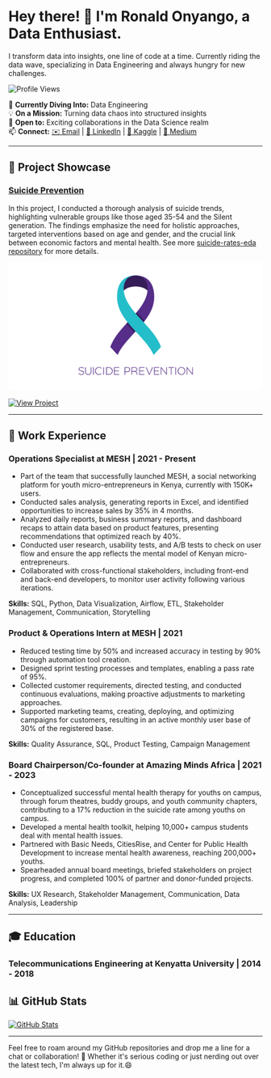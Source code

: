 <!-- Introduction Section -->
# Hey there! 👋 I'm Ronald Onyango, a Data Enthusiast.

I transform data into insights, one line of code at a time. Currently riding the data wave, specializing in Data Engineering and always hungry for new challenges.

![Profile Views](https://komarev.com/ghpvc/?username=ronaldonyango&color=brightgreen)

🌱 **Currently Diving Into:** Data Engineering  
💡 **On a Mission:** Turning data chaos into structured insights  
🚀 **Open to:** Exciting collaborations in the Data Science realm  
📫 **Connect:** [✉️ Email](mailto:ronaldoyw@gmail.com) | [🔗 LinkedIn](https://www.linkedin.com/in/ronaldonyango) | [🚀 Kaggle](https://www.kaggle.com/ronaldonyango) | [📝 Medium](https://medium.com/@ronaldonyango)

---

<!-- Project Section -->
## 🚀 Project Showcase

### [Suicide Prevention](https://www.datascienceportfol.io/ronaldonyango/projects/5)

In this project, I conducted a thorough analysis of suicide trends, highlighting vulnerable groups like those aged 35-54 and the Silent generation. The findings emphasize the need for holistic approaches, targeted interventions based on age and gender, and the crucial link between economic factors and mental health. See more [suicide-rates-eda repository](https://github.com/ronaldonyango/suicide-rates-eda/blob/main/Suicide_Rates.ipynb) for more details.

![Project 1 Screenshot](https://github.com/ronaldonyango/suicide-rates-eda/blob/main/Suicide%20Prevention.png)

[![View Project](https://img.shields.io/badge/View%20Project-blue?style=for-the-badge)](https://www.datascienceportfol.io/ronaldonyango/projects/5)


---

<!-- Work Experience Section -->
## 💼 Work Experience

### Operations Specialist at MESH | 2021 - Present

- Part of the team that successfully launched MESH, a social networking platform for youth micro-entrepreneurs in Kenya, currently with 150K+ users.
- Conducted sales analysis, generating reports in Excel, and identified opportunities to increase sales by 35% in 4 months.
- Analyzed daily reports, business summary reports, and dashboard recaps to attain data based on product features, presenting recommendations that optimized reach by 40%.
- Conducted user research, usability tests, and A/B tests to check on user flow and ensure the app reflects the mental model of Kenyan micro-entrepreneurs.
- Collaborated with cross-functional stakeholders, including front-end and back-end developers, to monitor user activity following various iterations.

**Skills:** SQL, Python, Data Visualization, Airflow, ETL, Stakeholder Management, Communication, Storytelling

### Product & Operations Intern at MESH | 2021

- Reduced testing time by 50% and increased accuracy in testing by 90% through automation tool creation.
- Designed sprint testing processes and templates, enabling a pass rate of 95%.
- Collected customer requirements, directed testing, and conducted continuous evaluations, making proactive adjustments to marketing approaches.
- Supported marketing teams, creating, deploying, and optimizing campaigns for customers, resulting in an active monthly user base of 30% of the registered base.

**Skills:** Quality Assurance, SQL, Product Testing, Campaign Management

### Board Chairperson/Co-founder at Amazing Minds Africa | 2021 - 2023

- Conceptualized successful mental health therapy for youths on campus, through forum theatres, buddy groups, and youth community chapters, contributing to a 17% reduction in the suicide rate among youths on campus.
- Developed a mental health toolkit, helping 10,000+ campus students deal with mental health issues.
- Partnered with Basic Needs, CitiesRise, and Center for Public Health Development to increase mental health awareness, reaching 200,000+ youths.
- Spearheaded annual board meetings, briefed stakeholders on project progress, and completed 100% of partner and donor-funded projects.

**Skills:** UX Research, Stakeholder Management, Communication, Data Analysis, Leadership

---

<!-- Education Section -->
## 🎓 Education

### Telecommunications Engineering at Kenyatta University | 2014 - 2018

<!-- GitHub Stats Section -->
## 📊 GitHub Stats

[![GitHub Stats](https://github-readme-stats.vercel.app/api?username=ronaldonyango&show_icons=true&hide=contribs,issues&count_private=true&theme=radical)](https://github.com/anuraghazra/github-readme-stats)

---

<!-- Footer Section -->
Feel free to roam around my GitHub repositories and drop me a line for a chat or collaboration! 🚀 Whether it's serious coding or just nerding out over the latest tech, I'm always up for it.😄
